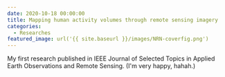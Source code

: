 ```yaml
---
date: 2020-10-18 00:00:00
title: Mapping human activity volumes through remote sensing imagery
categories:
  - Researches
featured_image: url('{{ site.baseurl }}/images/NRN-coverfig.png')
---
```


My first research published in IEEE Journal of Selected Topics in Applied Earth Observations and Remote Sensing. (I'm very happy, hahah.)